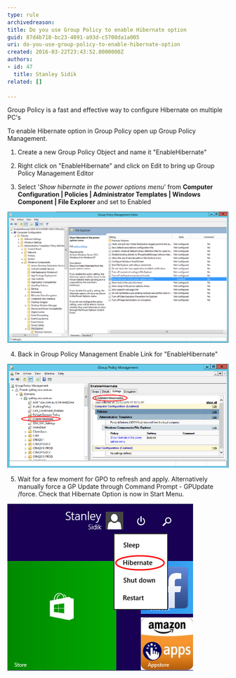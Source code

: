 ```yaml
---
type: rule
archivedreason: 
title: Do you use Group Policy to enable Hibernate option
guid: 87d4b718-bc23-4091-a93d-c5708da1a005
uri: do-you-use-group-policy-to-enable-hibernate-option
created: 2016-03-22T23:43:52.0000000Z
authors:
- id: 47
  title: Stanley Sidik
related: []

---
```


Group Policy is a fast and effective way to configure Hibernate on multiple PC's 
<!--endintro-->

To enable Hibernate option in Group Policy open up Group Policy Management.

1. Create a new Group Policy Object and name it "EnableHibernate"

2. Right click on "EnableHibernate" and click on Edit to bring up Group Policy Management Editor

3. Select '*Show hibernate in the power options menu*' from  **Computer Configuration | Policies | Administrator Templates | Windows Component | File Explorer** and set to Enabled

![](HibernateGPO.jpg)

4. Back in Group Policy Management Enable Link for "EnableHibernate"  

![](GPOLink.jpg)

5. Wait for a few moment for GPO to refresh and apply. Alternatively manually force a GP Update through Command Prompt - GPUpdate /force. Check that Hibernate Option is now in Start Menu.

![](StartHibernateEnabled.jpg)
